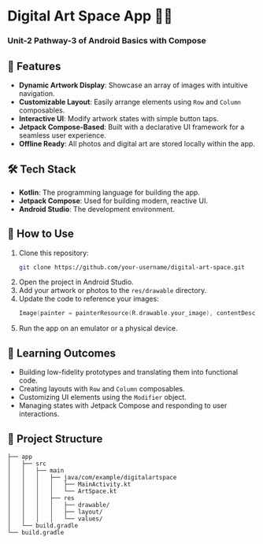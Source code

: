 # Digital Art Space App 🎨📱
### Unit-2 Pathway-3 of Android Basics with Compose


## 🌟 Features

- **Dynamic Artwork Display**: Showcase an array of images with intuitive navigation.
- **Customizable Layout**: Easily arrange elements using `Row` and `Column` composables.
- **Interactive UI**: Modify artwork states with simple button taps.
- **Jetpack Compose-Based**: Built with a declarative UI framework for a seamless user experience.
- **Offline Ready**: All photos and digital art are stored locally within the app.

## 🛠 Tech Stack

- **Kotlin**: The programming language for building the app.
- **Jetpack Compose**: Used for building modern, reactive UI.
- **Android Studio**: The development environment.

## 🚀 How to Use

1. Clone this repository:
   ```bash
   git clone https://github.com/your-username/digital-art-space.git
   ```
2. Open the project in Android Studio.
3. Add your artwork or photos to the `res/drawable` directory.
4. Update the code to reference your images:
   ```kotlin
   Image(painter = painterResource(R.drawable.your_image), contentDescription = "Your Image")
   ```
5. Run the app on an emulator or a physical device.

## 📖 Learning Outcomes

- Building low-fidelity prototypes and translating them into functional code.
- Creating layouts with `Row` and `Column` composables.
- Customizing UI elements using the `Modifier` object.
- Managing states with Jetpack Compose and responding to user interactions.



## 📂 Project Structure

```
├── app
│   ├── src
│   │   ├── main
│   │   │   ├── java/com/example/digitalartspace
│   │   │   │   ├── MainActivity.kt
│   │   │   │   └── ArtSpace.kt
│   │   │   ├── res
│   │   │   │   ├── drawable/
│   │   │   │   ├── layout/
│   │   │   │   └── values/
│   └── build.gradle
└── build.gradle
```



